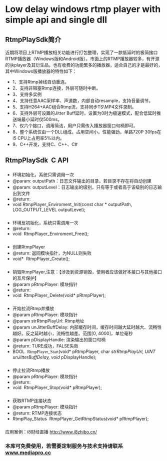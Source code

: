 # Low delay windows rtmp player with simple api and single dll


## RtmpPlaySdk简介
近期将项目上RTMP播放相关功能进行打包整理，实现了一款低延时的极简接口RTMP播放器（Windows版和Android版）。市面上的RTMP播放器较多，有开源的ijkplayer及其衍生品，也有收费的功能繁多的播放器，适合自己的才是最好的，其中Windows版播放器的特性如下：

* 1、支持Rtmp掉线自动重连。
* 2、支持非阻塞Rtmp连接，外层可随时中断。
* 3、支持多实例
* 4、支持任意AAC采样率、声道数，内部自动resample，支持音量调节。
* 5、支持H264+AAC组合Rtmp流，支持同步TS\MP4文件录制。
* 6、支持外层可设置的Jitter Buff延时，设置为0时为极速模式，配合低延时推送端最小延时仅500ms。
* 7、仅六个接口，调用简洁，用户只需传入播放器窗口句柄即可。
* 8、整个系统仅由一个DLL组成，占用空间小。性能强劲，单路720P 30fps在i5 CPU上占用率5%以内。
* 9、C++开发，支持C、C++、C#


## RtmpPlaySdk  C API

### 
* 环境初始化，系统只需调用一次
* @param: outputPath：日志文件输出的目录，若目录不存在将自动创建
* @param: outputLevel：日志输出的级别，只有等于或者高于该级别的日志输出到文件
* @return: 
* void  RtmpPlayer_Enviroment_Init(const char * outputPath,  LOG_OUTPUT_LEVEL outputLevel);

### 
* 环境反初始化，系统只需调用一次
* @return: 
* void  RtmpPlayer_Enviroment_Free();

### 
* 创建RtmpPlayer
* @return: 返回模块指针，为NULL则失败
* void*  RtmpPlayer_Create();

### 
* 销毁RtmpPlayer,注意：【涉及到资源销毁，使用者应该做好本接口与其他接口的互斥保护】
* @param pRtmpPlayer: 模块指针
* @return: 
* void  RtmpPlayer_Delete(void* pRtmpPlayer);

### 
* 开始拉流Rtmp并播放
* @param pRtmpPlayer: 模块指针
* @param strRtmpPlayUrl: Rtmp地址
* @param unJitterBuffDelay: 内部缓存时间，缓存时间越大延时越大、流畅性越好。反之延时越小，流畅性越差。范围[0, 4000]，单位毫秒
* @param pDisplayHandle: 渲染输出的窗口句柄
* @return: TURE成功，FALSE失败
* BOOL  <font face="黑体">RtmpPlayer_Start</font>(void* pRtmpPlayer, char *strRtmpPlayUrl, UINT unJitterBuffDelay, void* pDisplayHandle);

### 
* 停止拉流Rtmp播放
* @param pRtmpPlayer: 模块指针
* @return: 
* void  RtmpPlayer_Stop(void* pRtmpPlayer);

### 
* 获取RTMP连接状态
* @param pRtmpPlayer: 模块指针
* @return: RTMP连接状态
* RtmpPlay_Status  RtmpPlayer_GetRtmpStatus(void* pRtmpPlayer);

### 
应用案例：i8财经直播 http://www.i8zhibo.cn/

### 本库可免费使用，若需要定制服务与技术支持请联系 www.mediapro.cc